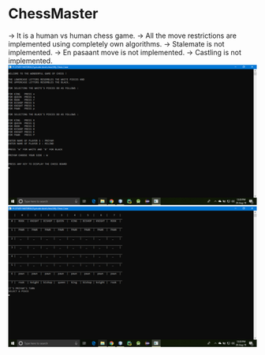 # ChessMaster
-> It is a human vs human chess game.
-> All the move restrictions are implemented using completely own algorithms.
-> Stalemate is not implemented.
-> En pasaant move is not implemented.
-> Castling is not implemented.
![alt text](https://github.com/priyam24/ChessMaster/blob/master/screenshots/Screenshot%20(1220).png?raw=true)
![alt text](https://github.com/priyam24/ChessMaster/blob/master/screenshots/Screenshot%20(1221).png?raw=true)
